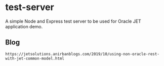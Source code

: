 # test-server
A simple Node and Express test server to be used for Oracle JET application demo.

## Blog
`https://jetsolutions.anirbanblogs.com/2019/10/using-non-oracle-rest-with-jet-common-model.html`
